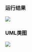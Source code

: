 ### 运行结果
![](http://cfuqr.img48.wal8.com/img48/558809_20161007204216/147608787959.png)

### UML类图

![](http://cfuqr.img48.wal8.com/img48/558809_20161007204216/147608787947.png)